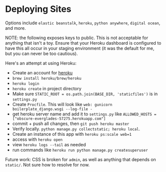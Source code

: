 # Deploying Sites

Options include `elastic beanstalk`, `heroku`, `python anywhere`,
`digital ocean`, and more.

NOTE: the following exposes keys to public. This is not acceptable for anything that isn't a toy. Ensure that your Heroku dashboard is configured to have this all occur in your staging environment (it was the default for me, but you can never be too cautious).


Here's an attempt at using Heroku:
- Create an account for [heroku](https://dashboard.heroku.com)
- `brew install heroku/brew/heroku`
- `heroku login`
- `heroku create` in project directory
- Make sure `STATIC_ROOT = os.path.join(BASE_DIR, 'staticfiles')` is in `settings.py`
- Create `Procfile`. This will look like `web: gunicorn boilerplate_django.wsgi --log-file -`
- get heroku server name and add it to `settings.py` like
`ALLOWED_HOSTS = ["obscure-everglades-57275.herokuapp.com"]`
- commit + push all changes, then `git push heroku master`
- Verify locally. `python manage.py collectstatic; heroku local`.
- Create an instance of this app with `heroku ps:scale web=1`
- access with `heroku open`
- view `heroku logs --tail` as needed
- run commands like `heroku run python manage.py createsuperuser`


Future work: CSS is broken for `admin`, as well as anything
that depends on `static/`. Not sure how to resolve for now.

